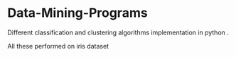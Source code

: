 # Data-Mining-Programs
Different classification and clustering algorithms implementation in python .

All these performed on iris dataset
